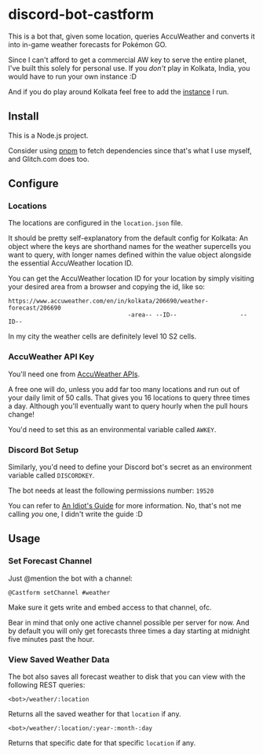 # discord-bot-castform

This is a bot that, given some location, queries AccuWeather and converts it into in-game weather forecasts for Pokémon GO.

Since I can't afford to get a commercial AW key to serve the entire planet, I've built this solely for personal use. If you _don't_ play in Kolkata, India, you would have to run your own instance :D

And if you do play around Kolkata feel free to add the [instance](https://discordapp.com/oauth2/authorize?client_id=490785142940500005&scope=bot&permissions=19520) I run.

## Install

This is a Node.js project.

Consider using [pnpm](http://pnpm.js.org) to fetch dependencies since that's what I use myself, and Glitch.com does too.

## Configure

### Locations

The locations are configured in the `location.json` file.

It should be pretty self-explanatory from the default config for Kolkata: An object where the keys are shorthand names for the weather supercells you want to query, with longer names defined within the value object alongside the essential AccuWeather location ID.

You can get the AccuWeather location ID for your location by simply visiting your desired area from a browser and copying the id, like so: 

```
https://www.accuweather.com/en/in/kolkata/206690/weather-forecast/206690
                                  -area-- --ID--                  --ID--
```

In my city the weather cells are definitely level 10 S2 cells.

### AccuWeather API Key

You'll need one from [AccuWeather APIs](https://developer.accuweather.com).

A free one will do, unless you add far too many locations and run out of your daily limit of 50 calls. That gives you 16 locations to query three times a day. Although you'll eventually want to query hourly when the pull hours change!

You'd need to set this as an environmental variable called `AWKEY`.

### Discord Bot Setup

Similarly, you'd need to define your Discord bot's secret as an environment variable called `DISCORDKEY`.

The bot needs at least the following permissions number: `19520`

You can refer to [An Idiot's Guide](https://anidiots.guide/) for more information. No, that's not me calling _you_ one, I didn't write the guide :D

## Usage

### Set Forecast Channel

Just @mention the bot with a channel:

`@Castform setChannel #weather`
  
Make sure it gets write and embed access to that channel, ofc. 

Bear in mind that only one active channel possible per server for now. And by default you will only get forecasts three times a day starting at midnight five minutes past the hour.

### View Saved Weather Data

The bot also saves all forecast weather to disk that you can view with the following REST queries:

`<bot>/weather/:location`

Returns all the saved weather for that `location` if any.

`<bot>/weather/:location/:year-:month-:day`

Returns that specific date for that specific `location` if any.